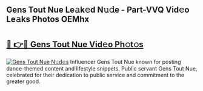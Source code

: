 ## Gens Tout Nue Le𝚊k𝚎d N𝚞𝚍e - Part-VVQ Vid𝚎o Le𝚊ks Photos OEMhx

# <h2><a href="http://fb768q.evod.top/?m=Gens+Tout+Nue">🔗 👉🔴 Gens Tout Nue Vid𝚎o Ph𝚘t𝚘s</a></h2>

[![Gens Tout Nue N𝚞d𝚎s](https://i.imgur.com/8V9OHl7.gif)](http://fb768q.evod.top/?m=Gens+Tout+Nue)
Influencer Gens Tout Nue known for posting dance-themed content and lifestyle snippets. Public servant Gens Tout Nue, celebrated for their dedication to public service and commitment to the greater good. 
